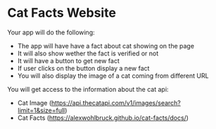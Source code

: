 # Cat Facts Website

Your app will do the following:

- The app will have have a fact about cat showing on the page
- It will also show wether the fact is verified or not
- It will have a button to get new fact
- If user clicks on the button display a new fact
- You will also display the image of a cat coming from different URL

You will get access to the information about the cat api:

- Cat Image (https://api.thecatapi.com/v1/images/search?limit=1&size=full)
- Cat Facts (https://alexwohlbruck.github.io/cat-facts/docs/)
